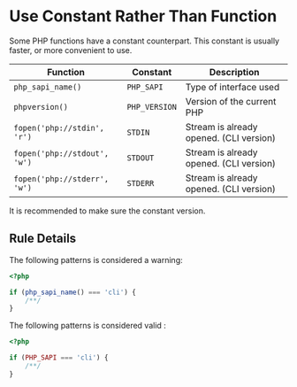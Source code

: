 <!-- Good Practices -->
# Use Constant Rather Than Function

Some PHP functions have a constant counterpart. This constant is usually faster, or more convenient to use. 


Function  | Constant | Description
--------- | -------- | -----------
`php_sapi_name()`            | `PHP_SAPI`    | Type of interface used
`phpversion()`               | `PHP_VERSION` | Version of the current PHP
`fopen('php://stdin', 'r')`  | `STDIN`       | Stream is already opened. (CLI version)
`fopen('php://stdout', 'w')` | `STDOUT`      | Stream is already opened. (CLI version)
`fopen('php://stderr', 'w')` | `STDERR`      | Stream is already opened. (CLI version)


It is recommended to make sure the constant version.

## Rule Details

The following patterns is considered a warning:

```php
<?php

if (php_sapi_name() === 'cli') {
	/**/
}

```


The following patterns is considered valid :

```php
<?php

if (PHP_SAPI === 'cli') {
	/**/
}

```


